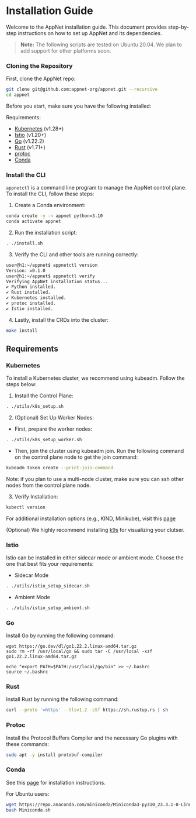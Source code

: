 # Installation Guide

Welcome to the AppNet installation guide. This document provides step-by-step instructions on how to set up AppNet and its dependencies.

> **Note:** The following scripts are tested on Ubuntu 20.04. We plan to add support for other platforms soon.

### Cloning the Repository

First, clone the AppNet repo:
```bash
git clone git@github.com:appnet-org/appnet.git --recursive
cd appnet
```

Before you start, make sure you have the following installed:

Requirements:
 - [Kubernetes](#kubernetes) (v1.28+) 
 - [Istio](#istio) (v1.20+)
 - [Go](#go) (v1.22.2)
 - [Rust](#rust) (v1.71+)
 - [protoc](#protoc)
 - [Conda](#conda)


### Install the CLI

`appnetctl` is a command line program to manage the AppNet control plane. To install the CLI, follow these steps:

1. Create a Conda environment:
```bash
conda create -y -n appnet python=3.10
conda activate appnet
```

2. Run the installation script:
```bash
. ./install.sh
```

3. Verify the CLI and other tools are running correctly:
```bash
user@h1:~/appnet$ appnetctl version
Version: v0.1.0
user@h1:~/appnet$ appnetctl verify
Verifying AppNet installation status...
✔ Python installed.
✔ Rust installed.
✔ Kubernetes installed.
✔ protoc installed.
✔ Istio installed.
```

4. Lastly, install the CRDs into the cluster:

```sh
make install
```


## Requirements

### Kubernetes
To install a Kubernetes cluster, we recommend using kubeadm. Follow the steps below:

1. Install the Control Plane:
```bash
. ./utils/k8s_setup.sh
```

2. (Optional) Set Up Worker Nodes:
 - First, prepare the worker nodes:
 ```bash
 . ./utils/k8s_setup_worker.sh
 ```

 - Then, join the cluster using kubeadm join. Run the following command on the control plane node to get the join command:
 ```bash
 kubeadm token create --print-join-command
 ```

Note: if you plan to use a multi-node cluster, make sure you can ssh other nodes from the control plane node.

3. Verify Installation:
```bash
kubectl version
```

For additional installation options (e.g., KIND, Minikube), visit this [page](https://kubernetes.io/docs/tasks/tools/)

(Optional) We highly recommend installing [k9s](https://k9scli.io/topics/install/) for visualizing your clutser.

### Istio

Istio can be installed in either sidecar mode or ambient mode. Choose the one that best fits your requirements:

- Sidecar Mode
```bash
. ./utils/istio_setup_sidecar.sh
```

- Ambient Mode
```bash
. ./utils/istio_setup_ambient.sh
```

### Go

Install Go by running the following command:
```
wget https://go.dev/dl/go1.22.2.linux-amd64.tar.gz
sudo rm -rf /usr/local/go && sudo tar -C /usr/local -xzf go1.22.2.linux-amd64.tar.gz

echo "export PATH=$PATH:/usr/local/go/bin" >> ~/.bashrc
source ~/.bashrc
```

### Rust
Install Rust by running the following command:
```bash
curl --proto '=https' --tlsv1.2 -sSf https://sh.rustup.rs | sh
```

### Protoc
Install the Protocol Buffers Compiler and the necessary Go plugins with these commands:
```bash
sudo apt -y install protobuf-compiler
```

### Conda

See this [page](https://conda.io/projects/conda/en/latest/user-guide/install/index.html) for installation instructions.

For Ubuntu users:
```bash
wget https://repo.anaconda.com/miniconda/Miniconda3-py310_23.3.1-0-Linux-x86_64.sh -O Miniconda.sh
bash Miniconda.sh
```
